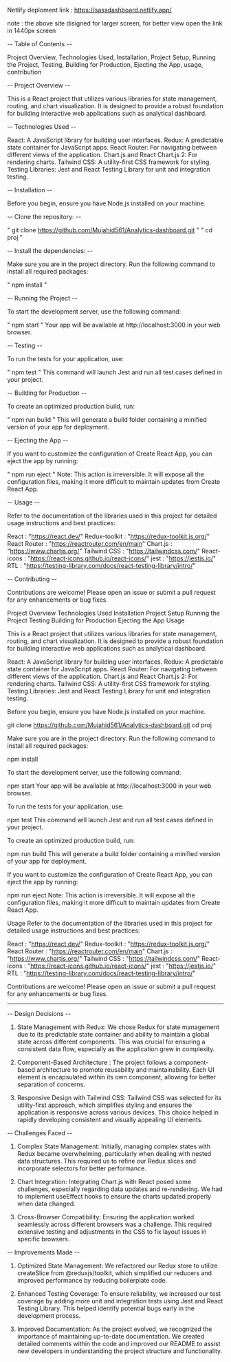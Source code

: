 Netlify deploment link : https://sassdashboard.netlify.app/

note : the above site disigned for larger screen,  for better view open the link in 1440px screen

-- Table of Contents --

Project Overview,
Technologies Used,
Installation,
Project Setup,
Running the Project,
Testing,
Building for Production,
Ejecting the App,
usage,
contribution

-- Project Overview --

This is a React project that utilizes various libraries for state management, routing, and chart visualization. It is designed to provide a robust foundation for building interactive web applications such as analytical dashboard.

-- Technologies Used --

React: A JavaScript library for building user interfaces.
Redux: A predictable state container for JavaScript apps.
React Router: For navigating between different views of the application.
Chart.js and React Chart.js 2: For rendering charts.
Tailwind CSS: A utility-first CSS framework for styling.
Testing Libraries: Jest and React Testing Library for unit and integration testing.

-- Installation --

Before you begin, ensure you have Node.js installed on your machine.

-- Clone the repository: --

" git clone https://github.com/Mujahid561/Analytics-dashboard.git "
" cd proj "

-- Install the dependencies: --

Make sure you are in the project directory.
Run the following command to install all required packages:

" npm install "

-- Running the Project --

To start the development server, use the following command:

" npm start "
Your app will be available at http://localhost:3000 in your web browser.

-- Testing --

To run the tests for your application, use:

" npm test "
This command will launch Jest and run all test cases defined in your project.

-- Building for Production --

To create an optimized production build, run:

" npm run build "
This will generate a build folder containing a minified version of your app for deployment.

-- Ejecting the App --

If you want to customize the configuration of Create React App, you can eject the app by running:

" npm run eject "
Note: This action is irreversible. It will expose all the configuration files, making it more difficult to maintain updates from Create React App.

-- Usage --

Refer to the documentation of the libraries used in this project for detailed usage instructions and best practices:

React : "https://react.dev/"
Redux-toolkit : "https://redux-toolkit.js.org/"
React Router : "https://reactrouter.com/en/main"
Chart.js : "https://www.chartjs.org/"
Tailwind CSS : "https://tailwindcss.com/"
React-icons : "https://react-icons.github.io/react-icons/"
jest : "https://jestjs.io/"
RTL : "https://testing-library.com/docs/react-testing-library/intro/"

-- Contributing --

Contributions are welcome! Please open an issue or submit a pull request for any enhancements or bug fixes.

<!-- Table of Contents -->

Project Overview
Technologies Used
Installation
Project Setup
Running the Project
Testing
Building for Production
Ejecting the App
Usage

<!-- Project Overview -->

This is a React project that utilizes various libraries for state management, routing, and chart visualization. It is designed to provide a robust foundation for building interactive web applications such as analytical dashboard.

<!-- Technologies Used -->

React: A JavaScript library for building user interfaces.
Redux: A predictable state container for JavaScript apps.
React Router: For navigating between different views of the application.
Chart.js and React Chart.js 2: For rendering charts.
Tailwind CSS: A utility-first CSS framework for styling.
Testing Libraries: Jest and React Testing Library for unit and integration testing.

<!-- Installation -->

Before you begin, ensure you have Node.js installed on your machine.

<!-- Clone the repository: -->

git clone https://github.com/Mujahid561/Analytics-dashboard.git
cd proj

<!-- Install the dependencies: -->

Make sure you are in the project directory.
Run the following command to install all required packages:

npm install

<!-- Running the Project -->

To start the development server, use the following command:

npm start
Your app will be available at http://localhost:3000 in your web browser.

<!-- Testing -->

To run the tests for your application, use:

npm test
This command will launch Jest and run all test cases defined in your project.

<!-- Building for Production -->

To create an optimized production build, run:

npm run build
This will generate a build folder containing a minified version of your app for deployment.

<!-- Ejecting the App -->

If you want to customize the configuration of Create React App, you can eject the app by running:

npm run eject
Note: This action is irreversible. It will expose all the configuration files, making it more difficult to maintain updates from Create React App.

Usage
Refer to the documentation of the libraries used in this project for detailed usage instructions and best practices:

React : "https://react.dev/"
Redux-toolkit : "https://redux-toolkit.js.org/"
React Router : "https://reactrouter.com/en/main"
Chart.js : "https://www.chartjs.org/"
Tailwind CSS : "https://tailwindcss.com/"
React-icons : "https://react-icons.github.io/react-icons/"
jest : "https://jestjs.io/"
RTL : "https://testing-library.com/docs/react-testing-library/intro/"

<!-- Contributing -->

Contributions are welcome! Please open an issue or submit a pull request for any enhancements or bug fixes.

------------------------------------------------------------------------------------------------------------------------------------------

-- Design Decisions --
1) State Management with Redux: We chose Redux for state management due to its predictable state container and ability to maintain a global state across different components. This was crucial for ensuring a consistent data flow, especially as the application grew in complexity.

2) Component-Based Architecture : The project follows a component-based architecture to promote reusability and maintainability. Each UI element is encapsulated within its own component, allowing for better separation of concerns.

3) Responsive Design with Tailwind CSS: Tailwind CSS was selected for its utility-first approach, which simplifies styling and ensures the application is responsive across various devices. This choice helped in rapidly developing consistent and visually appealing UI elements.

-- Challenges Faced --
1) Complex State Management: Initially, managing complex states with Redux became overwhelming, particularly when dealing with nested data structures. This required us to refine our Redux slices and incorporate selectors for better performance.

2) Chart Integration: Integrating Chart.js with React posed some challenges, especially regarding data updates and re-rendering. We had to implement useEffect hooks to ensure the charts updated properly when data changed.

3) Cross-Browser Compatibility: Ensuring the application worked seamlessly across different browsers was a challenge. This required extensive testing and adjustments in the CSS to fix layout issues in specific browsers.

-- Improvements Made --
1) Optimized State Management: We refactored our Redux store to utilize createSlice from @reduxjs/toolkit, which simplified our reducers and improved performance by reducing boilerplate code.

2) Enhanced Testing Coverage: To ensure reliability, we increased our test coverage by adding more unit and integration tests using Jest and React Testing Library. This helped identify potential bugs early in the development process.

3) Improved Documentation: As the project evolved, we recognized the importance of maintaining up-to-date documentation. We created detailed comments within the code and improved our README to assist new developers in understanding the project structure and functionality.















